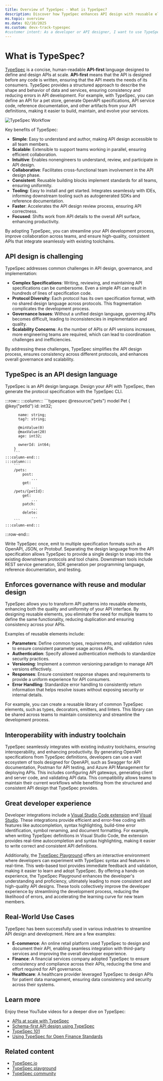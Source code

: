 ```yaml
---
title: Overview of TypeSpec - What is TypeSpec?
description: Discover how TypeSpec enhances API design with reusable elements, seamless toolchain integration, and a great developer experience.
ms.topic: overview
ms.date: 02/10/2025
ms.custom: devx-track-typespec
#customer intent: As a developer or API designer, I want to use TypeSpec to create consistent, high-quality APIs efficiently and integrate them seamlessly with existing toolchains.
---
```

# What is TypeSpec?

[TypeSpec](https://typespec.io/) is a concise, human-readable **API-first** language designed to define and design APIs at scale. **API-first** means that the API is designed before any code is written, ensuring that the API meets the needs of its consumers. TypeSpec provides a structured approach to describe the shape and behavior of data and services, ensuring consistency and reducing errors in API development. For example, with TypeSpec, you can define an API for a pet store, generate OpenAPI specifications, API service code, reference documentation, and other artifacts from your API definitions, making it easier to build, maintain, and evolve your services.

![TypeSpec Workflow](./media/typespec-toolchain.png)

Key benefits of TypeSpec:

- **Simple**: Easy to understand and author, making API design accessible to all team members.
- **Scalable**: Extensible to support teams working in parallel, ensuring efficient collaboration.
- **Intuitive**: Enables nonengineers to understand, review, and participate in API design.
- **Collaborative**: Facilitates cross-functional team involvement in the API design phase.
- **Consistent**: Reusable building blocks implement standards for all teams, ensuring uniformity.
- **Tooling**: Easy to install and get started. Integrates seamlessly with IDEs, informing downstream tooling such as autogenerated SDKs and reference documentation.
- **Faster**: Accelerates the API design review process, ensuring API correctness.
- **Focused**: Shifts work from API details to the overall API surface, enhancing productivity.

By adopting TypeSpec, you can streamline your API development process, improve collaboration across teams, and ensure high-quality, consistent APIs that integrate seamlessly with existing toolchains.

## API design is challenging

TypeSpec addresses common challenges in API design, governance, and implementation:

- **Complex Specifications**: Writing, reviewing, and maintaining API specifications can be cumbersome. Even a simple API can result in hundreds of lines of specification code.
- **Protocol Diversity**: Each protocol has its own specification format, with no shared design language across protocols. This fragmentation complicates the development process.
- **Governance Issues**: Without a unified design language, governing APIs becomes difficult, leading to inconsistencies in implementation and quality.
- **Scalability Concerns**: As the number of APIs or API versions increases, more engineering teams are required, which can lead to coordination challenges and inefficiencies.

By addressing these challenges, TypeSpec simplifies the API design process, ensures consistency across different protocols, and enhances overall governance and scalability.

## TypeSpec is an API design language 

TypeSpec is an API design language. Design your API with TypeSpec, then generate the protocol specification with the TypeSpec CLI. 

:::row:::
    :::column:::
        ```typespec
        @resource("pets")
        model Pet {
          @key("petId")
          id: int32;
        
          name: string;
          tag?: string;
        
          @minValue(0)
          @maxValue(20)
          age: int32;
        
          ownerId: int64;
        }
        ```
    :::column-end:::
    :::column:::
        ```
        /pets:
            post:
                ...
            get:
                ...
        /pets/{petId}:
            get:
                ...
            patch:
                ...
            delete:
                ...
        ```
    :::column-end:::
:::row-end:::

Write TypeSpec once, emit to multiple specification formats such as OpenAPI, JSON, or Protobuf. Separating the design language from the API specification allows TypeSpec to provide a single design to snap into the existing downstream protocols and tool chains. Downstream tools include REST service generation, SDK generation per programming language, reference documentation, and testing.

## Enforces governance with reuse and modular design 

TypeSpec allows you to transform API patterns into reusable elements, enhancing both the quality and uniformity of your API interface. By designing reusable elements, you eliminate the need for multiple teams to define the same functionality, reducing duplication and ensuring consistency across your APIs.

Examples of reusable elements include:

- **Parameters**: Define common types, requirements, and validation rules to ensure consistent parameter usage across APIs.
- **Authentication**: Specify allowed authentication methods to standardize security practices.
- **Versioning**: Implement a common versioning paradigm to manage API versions effectively.
- **Responses**: Ensure consistent response shapes and requirements to provide a uniform experience for API consumers.
- **Error Handling**: Standardize error handling to consistently return information that helps resolve issues without exposing security or internal details.

For example, you can create a reusable library of common TypeSpec elements, such as types, decorators, emitters, and linters. This library can be shared across teams to maintain consistency and streamline the development process.

## Interoperability with industry toolchain

TypeSpec seamlessly integrates with existing industry toolchains, ensuring interoperability, and enhancing productivity. By generating OpenAPI specifications from TypeSpec definitions, developers can use a vast ecosystem of tools designed for OpenAPI, such as Swagger for API documentation, Postman for API testing, and Azure API Management for deploying APIs. This includes configuring API gateways, generating client and server code, and validating API data. This compatibility allows teams to maintain their current workflows while benefiting from the structured and consistent API design that TypeSpec provides.

## Great developer experience

Developer integrations include a [Visual Studio Code extension](https://marketplace.visualstudio.com/items?itemName=typespec.typespec-vscode) and [Visual Studio](https://marketplace.visualstudio.com/items?itemName=typespec.typespecvs). These integrations provide efficient and error-free coding with features like autocompletion, syntax highlighting, build-time error identification, symbol renaming, and document formatting. For example, when writing TypeSpec definitions in Visual Studio Code, the extension provides real-time autocompletion and syntax highlighting, making it easier to write correct and consistent API definitions.

Additionally, the [TypeSpec Playground](https://typespec.io/playground/) offers an interactive environment where developers can experiment with TypeSpec syntax and features in real-time. This web-based tool provides immediate feedback and validation, making it easier to learn and adopt TypeSpec. By offering a hands-on experience, the TypeSpec Playground enhances the developer's understanding and proficiency, ultimately leading to more consistent and high-quality API designs. These tools collectively improve the developer experience by streamlining the development process, reducing the likelihood of errors, and accelerating the learning curve for new team members.

## Real-World Use Cases

TypeSpec has been successfully used in various industries to streamline API design and development. Here are a few examples:

- **E-commerce**: An online retail platform used TypeSpec to design and document their API, enabling seamless integration with third-party services and improving the overall developer experience.
- **Finance**: A financial services company adopted TypeSpec to ensure consistency and compliance across their APIs, reducing the time and effort required for API governance.
- **Healthcare**: A healthcare provider leveraged TypeSpec to design APIs for patient data management, ensuring data consistency and security across their systems.

## Learn more

Enjoy these YouTube videos for a deeper dive on TypeSpec:

- [APIs at scale with TypeSpec](https://youtu.be/yfCYrKaojDo)
- [Schema-first API design using TypeSpec](https://www.youtube.com/watch?v=xDbC7Mhi9wM)
- [TypeSpec 101](https://www.youtube.com/playlist?list=PLYWCCsom5Txglkl_I1XvwzrzM5G3SuVsR)
- [Using TypeSpec for Open Finance Standards](https://www.youtube.com/watch?v=xDbC7Mhi9wM)

## Related content

- [TypeSpec.io](https://typespec.io/)
- [TypeSpec playground](https://typespec.io/playground/)
- [TypeSpec community](https://typespec.io/community/)
